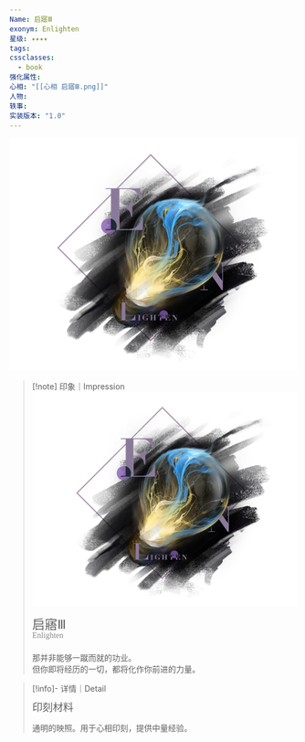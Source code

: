 ```yaml
---
Name: 启寤Ⅲ
exonym: Enlighten
星级: ✦✦✦✦
tags: 
cssclasses:
  - book
强化属性: 
心相: "[[心相 启寤Ⅲ.png]]"
人物: 
轶事: 
实装版本: "1.0"
---
```

![cover](assets/启寤Ⅲ｜Enlighten.assets/心相%20启寤Ⅲ.png)

> [!note] 印象｜Impression
> ![心相 启寤Ⅲ 1|inlL|300](assets/启寤Ⅲ｜Enlighten.assets/心相%20启寤Ⅲ.png)
> <p style="font-family: '家族宋', sans-serif; font-size: 22px; line-height: 0.75; text-indent: 0;">启寤Ⅲ<br><span style="font-family: serif; font-size: 14px; color: #888888;">Enlighten</span></p>
> 
> 那并非能够一蹴而就的功业。  
> 但你即将经历的一切，都将化作你前进的力量。

> [!info]- 详情｜Detail
> <p style="font-family: '家族宋', sans-serif; font-size: 18px; line-height: 0.75; text-indent: 0;">印刻材料</p>
> 
> 通明的映照。用于心相印刻，提供中量经验。
